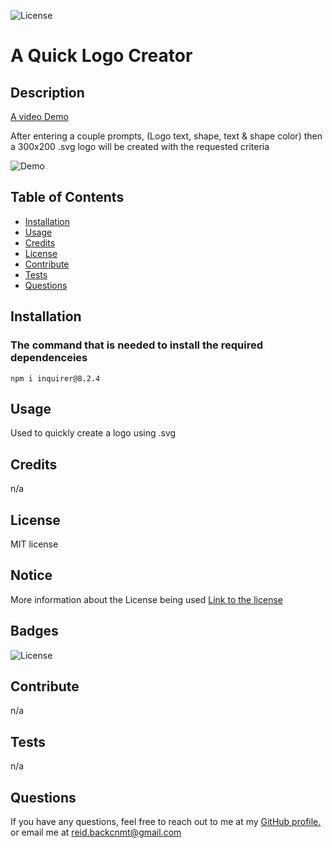 ![License](https://img.shields.io/badge/License-MIT-yellow.svg)

  # A Quick Logo Creator 
  
  ## Description
  
  [A video Demo](https://drive.google.com/file/d/1-ArY-gX28O0PsPr68cjeCLm_dwgFws_7/view)
  
  After entering a couple prompts, (Logo text, shape, text & shape color) then a 300x200 .svg logo will be created with the requested criteria
  
![Demo](./readme-assets/demo.gif)

  ## Table of Contents
  
  - [Installation](#installation)
  - [Usage](#usage)
  - [Credits](#credits)
  - [License](#license)
  - [Contribute](#contribute)
  - [Tests](#tests)
  - [Questions](#questions)
  
  ## Installation

  ### The command that is needed to install the required dependenceies
  `
  npm i inquirer@8.2.4
  `

  ## Usage
  
  Used to quickly create a logo using .svg
  
  ## Credits
  
  n/a
  
  ## License
  
  MIT license
## Notice

More information about the License being used
 [Link to the license](https://mit-license.org/)
  
  ## Badges
  
  ![License](https://img.shields.io/badge/License-MIT-yellow.svg)
  
  ## Contribute
  
  n/a 
  
  ## Tests
  
  n/a  
  
  ## Questions
    
  If you have any questions, feel free to reach out to me at my [GitHub profile.](https://github.com/NuclearReid) or email me at reid.backcnmt@gmail.com
  